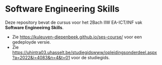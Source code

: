 
# Software Engineering Skills

Deze repository bevat de cursus voor het 2Bach IIW EA-ICT/INF vak **Software Engineeirng Skills**. 

- Zie https://kuleuven-diepenbeek.github.io/ses-course/ voor een gedeployde versie. 
- Zie https://uhintra03.uhasselt.be/studiegidswww/opleidingsonderdeel.aspx?a=2022&i=4083&n=4&t=01 voor de studiegids. 

